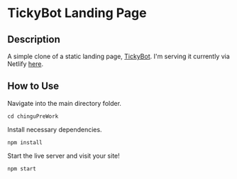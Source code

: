 # TickyBot Landing Page

## Description
A simple clone of a static landing page, [TickyBot](https://tickybott.herokuapp.com/). I'm serving it currently via Netlify [here](https://tickybot.estysdesu.com).

## How to Use
Navigate into the main directory folder.

```
cd chinguPreWork
```

Install necessary dependencies.

```
npm install
```

Start the live server and visit your site!

```
npm start
```
